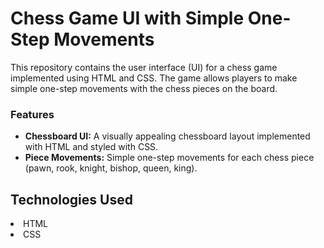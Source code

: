 # Chess Game UI with Simple One-Step Movements
This repository contains the user interface (UI) for a chess game implemented using HTML and CSS. The game allows players to make simple one-step movements with the chess pieces on the board.


<h3>Features</h3>
<ul>
  <li><b>Chessboard UI:</b> A visually appealing chessboard layout implemented with HTML and styled with CSS.</li>
  <li><b>Piece Movements:</b> Simple one-step movements for each chess piece (pawn, rook, knight, bishop, queen, king).</li>
</ul>


## Technologies Used
<li>HTML</li>
<li>CSS</li>

